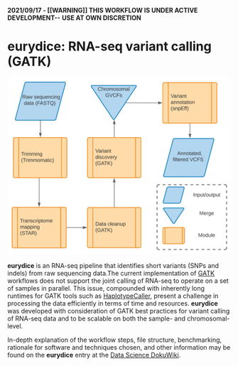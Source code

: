 **2021/09/17 - [[WARNING]] THIS WORKFLOW IS UNDER ACTIVE DEVELOPMENT--**
**USE AT OWN DISCRETION**

<h1>eurydice: RNA-seq variant calling (GATK)</h1>

<p align="center">
<img src="img/eurydice_schema.svg">
</p>

**eurydice** is an RNA-seq pipeline that identifies short variants (SNPs and 
indels) from raw sequencing data.The current implementation of
[GATK](https://gatk.broadinstitute.org/hc/en-us/articles/360035531192-RNAseq-short-variant-discovery-SNPs-Indels-)
workflows does not support the joint calling of RNA-seq to operate on a set of 
samples in parallel. This issue, compounded with inherently long runtimes for 
GATK tools such as
[HaplotypeCaller](https://gatk.broadinstitute.org/hc/en-us/articles/360037225632-HaplotypeCaller),
present a challenge in processing the data efficiently in terms of time and 
resources. **eurydice** was developed with consideration of GATK best practices 
for variant calling of RNA-seq data and to be scalable on both the sample- and 
chromosomal-level.

In-depth explanation of the workflow steps, file structure, benchmarking, 
rationale for software and techniques chosen, and other information 
may be found on the **eurydice** entry at the 
[Data Science DokuWiki](https://hpc.agios.local/dokuwiki/doku.php?id=eurydice_gatk_variant_calling).